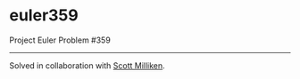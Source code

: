 # euler359
Project Euler Problem #359

- - -

Solved in collaboration with [Scott Milliken](https://github.com/smilliken/projecteuler/blob/master/src/problem359/solution359.hs).
